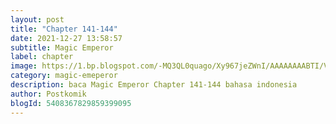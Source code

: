 ```yaml
---
layout: post 
title: "Chapter 141-144"
date: 2021-12-27 13:58:57
subtitle: Magic Emperor
label: chapter
image: https://1.bp.blogspot.com/-MQ3QL0quago/Xy967jeZWnI/AAAAAAAABTI/Vs7D101CCXkJybMV_vJrx0tvbEoegHaYACLcBGAsYHQ/s72-c/Magic-Emperor.jpg
category: magic-emeperor
description: baca Magic Emperor Chapter 141-144 bahasa indonesia 
author: Postkomik
blogId: 5408367829859399095
---
```

